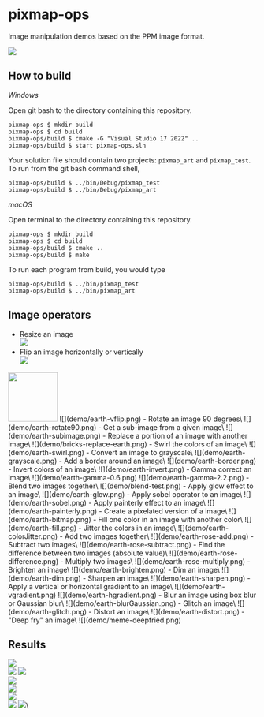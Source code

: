 # pixmap-ops

Image manipulation demos based on the PPM image format.

![](art/art-7.png)

## How to build

*Windows*

Open git bash to the directory containing this repository.

```
pixmap-ops $ mkdir build
pixmap-ops $ cd build
pixmap-ops/build $ cmake -G "Visual Studio 17 2022" ..
pixmap-ops/build $ start pixmap-ops.sln
```

Your solution file should contain two projects: `pixmap_art` and `pixmap_test`.
To run from the git bash command shell, 

```
pixmap-ops/build $ ../bin/Debug/pixmap_test
pixmap-ops/build $ ../bin/Debug/pixmap_art
```

*macOS*

Open terminal to the directory containing this repository.

```
pixmap-ops $ mkdir build
pixmap-ops $ cd build
pixmap-ops/build $ cmake ..
pixmap-ops/build $ make
```

To run each program from build, you would type

```
pixmap-ops/build $ ../bin/pixmap_test
pixmap-ops/build $ ../bin/pixmap_art
```

## Image operators

- Resize an image\
![](demo/earth-200-300.png)
- Flip an image horizontally or vertically\
![](demo/earth-flip.png)
<img src="demo/earth-flip.png" width="100">
![](demo/earth-vflip.png)
- Rotate an image 90 degrees\
![](demo/earth-rotate90.png)
- Get a sub-image from a given image\
![](demo/earth-subimage.png)
- Replace a portion of an image with another image\
![](demo/bricks-replace-earth.png)
- Swirl the colors of an image\
![](demo/earth-swirl.png)
- Convert an image to grayscale\
![](demo/earth-grayscale.png)
- Add a border around an image\
![](demo/earth-border.png)
- Invert colors of an image\
![](demo/earth-invert.png)
- Gamma correct an image\
![](demo/earth-gamma-0.6.png)
![](demo/earth-gamma-2.2.png)
- Blend two images together\
![](demo/blend-test.png)
- Apply glow effect to an image\
![](demo/earth-glow.png)
- Apply sobel operator to an image\
![](demo/earth-sobel.png)
- Apply painterly effect to an image\
![](demo/earth-painterly.png)
- Create a pixelated version of a image\
![](demo/earth-bitmap.png)
- Fill one color in an image with another color\
![](demo/earth-fill.png)
- Jitter the colors in an image\
![](demo/earth-colorJitter.png)
- Add two images together\
![](demo/earth-rose-add.png)
- Subtract two images\
![](demo/earth-rose-subtract.png)
- Find the difference between two images (absolute value)\
![](demo/earth-rose-difference.png)
- Multiply two images\
![](demo/earth-rose-multiply.png)
- Brighten an image\
![](demo/earth-brighten.png)
- Dim an image\
![](demo/earth-dim.png)
- Sharpen an image\
![](demo/earth-sharpen.png)
- Apply a vertical or horizontal gradient to an image\
![](demo/earth-vgradient.png)
![](demo/earth-hgradient.png)
- Blur an image using box blur or Gaussian blur\
![](demo/earth-blurGaussian.png)
- Glitch an image\
![](demo/earth-glitch.png)
- Distort an image\
![](demo/earth-distort.png)
- "Deep fry" an image\
![](demo/meme-deepfried.png)

## Results

![](art/art-3.png)\
![](art/art-1.png)
![](art/art-2.png)\
![](art/art-4.png)\
![](art/art-5.png)\
![](art/art-6.png)\
![](art/art-8.png)
![](art/art-9.png)\

